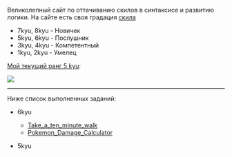 Великолепный сайт по оттачиванию скилов в синтаксисе и развитию логики.
На сайте есть своя градация [скила](https://www.codewars.com/about)

- 7kyu, 8kyu - Новичек
- 5kyu, 6kyu - Послушник
- 3kyu, 4kyu - Компетентный
- 1kyu, 2kyu - Умелец

[Мой текущий ранг 5 kyu](https://www.codewars.com/users/SholleZven):

![](https://www.codewars.com/users/SholleZven/badges/large)

---

Ниже список выполненных заданий:

- 6kyu

  - [Take_a_ten_minute_walk](solutions/6kyu/Take_a_ten_minute_walk)
  - [Pokemon_Damage_Calculator](solutions/6kyu/Pokemon_Damage_Calculator)

- 5kyu
